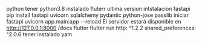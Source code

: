 python tener python3.8 instalado
fluterr ultima version
intstalacion fastapi
pip install fastapi uvicorn sqlalchemy pydantic python-jose passlib
iniciar fastapi
uvicorn app.main:app --reload
El servidor estará disponible en http://127.0.0.1:8000 /docs
flutter 
flutter run
http: ^1.2.2 
  shared_preferences: ^2.0.6  tener instalado yam
